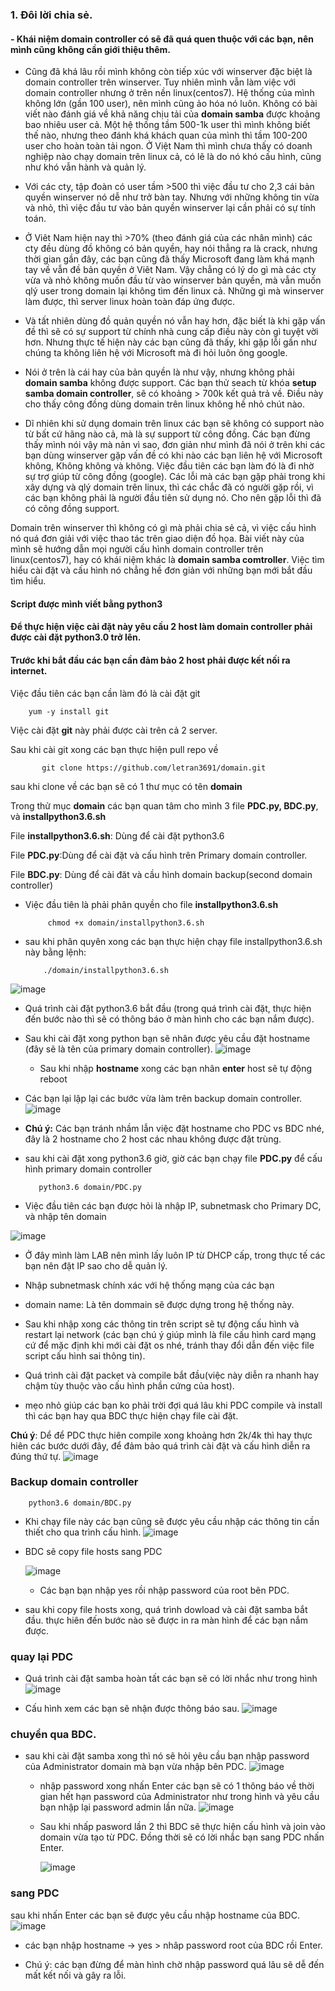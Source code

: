 
### <a name="1"><a/>1. Đôi lời chia sẻ.
    
  ####  - Khái niệm domain controller có sẽ đã quá quen thuộc với các bạn, nên mình cũng không cần giới thiệu thêm.
  
  - Cũng đã khá lâu rồi mình không còn tiếp xúc với winserver đặc biệt là domain controller trên winserver. Tuy nhiên mình vẫn làm việc với domain controller nhưng ở trên nền linux(centos7). Hệ thống của mình không lớn (gần 100 user), nên mình cũng ảo hóa nó luôn. Không có bài viết nào đánh giá về
  khả năng chịu tải của **domain samba** được khoảng bao nhiêu user cả. Một hệ thống tầm 500-1k user thì mình không biết thế nào, nhưng theo đánh khá khách quan của mình thì tầm 100-200 user cho hoàn toàn tải ngon. Ở Việt Nam thì mình chưa thấy có doanh nghiệp nào chạy domain trên linux cả, có lẽ là
  do nó khó cấu hình, cũng như khó vẫn hành và quản lý.
  
  - Với các cty, tập đoàn có user tầm >500 thì việc đầu tư cho 2,3 cái bản quyền winserver nó dễ như trở bàn tay. Nhưng với những không tin vừa và nhỏ, thì việc đầu tư vào bản quyền winserver lại cần phải có sự tính toán.
  
  - Ở Viêt Nam hiện nay thì >70% (theo đánh giá của các nhân mình) các cty đều dùng đồ không có bản quyền, hay nói thẳng ra là crack, nhưng thời gian gần đây, các bạn cũng đã thấy Microsoft đang làm khá mạnh tay về vẫn đề bản quyền ở Viêt Nam.
  Vậy chẳng có lý do gì mà các cty vừa và nhỏ không muốn đầu từ vào winserver bản quyền, mà vẫn muốn qlý user trong domain lại không tìm đến linux cả. Những gì mà winserver làm được, thì server linux hoàn toàn đáp ứng được.
  
  - Và tất nhiên dùng đồ quản quyền nó vẫn hay hơn, đặc biết là khi gặp vấn đề thì sẽ có sự support từ chính nhà cung cấp điều này còn gì tuyệt vời hơn. Nhưng thực tế hiện này các bạn cũng đã thấy, khi gặp lỗi gần như chúng ta không liên hệ với Microsoft mà đi hỏi luôn ông google.
  - Nói ở trên là cái hay của bản quyền là như vậy, nhưng không phải **domain samba** không được support. Các bạn thử seach từ khóa **setup samba domain controller**, sẽ có khoảng > 700k kết quả trả về. Điều này cho thấy công đồng dùng domain trên linux không hề nhỏ chút nào.
  - Dĩ nhiên khi sử dụng domain trên linux các bạn sẽ không có support nào từ bất cứ hãng nào cả, mà là sự support từ công đồng. Các bạn đừng thấy mình nói vậy mà nản vì sao, đơn giản như mình đã nói ở trên khi các bạn dùng winserver gặp vấn đề có khi nào các bạn liên hệ với Microsoft không, Không không và không.
  Việc đầu tiên các bạn làm đó là đi nhờ sự trợ giúp từ công đồng (google). Các lỗi mà các bạn gặp phải trong khi xây dựng và qlý domain trên linux, thì các chắc đã có người gặp rồi, vì các bạn không phải là người đầu tiên sử dụng nó. Cho nên gặp lỗi thì đã có công đồng support. 
 
  
  
  Domain trên winserver thì không có gì mà phải chia sẻ cả, vì việc cấu hình nó quá đơn giải với việc thao tác trên giao diện đồ họa. Bài viết này của mình sẽ hướng dẫn mọi người cấu hình domain controller trên linux(centos7), hay có khái niệm khác là **domain samba comtroller**.
  Việc tìm hiểu cài đặt và cấu hình nó chẳng hề đơn giản với những bạn mới bắt đầu tìm hiểu.
  
  

#### Script được mình viết bằng python3

#### Để thực hiện việc cài đặt này yêu cầu 2 host làm domain controller phải được cài đặt python3.0 trở lên.

#### Trước khi bắt đầu các bạn cần đảm bảo 2 host phải được kết nối ra internet.

Việc đầu tiên các bạn cần làm đó là cài đặt git

        yum -y install git
        
   Việc cài đặt **git** này phải được cài trên cả 2 server.
   
   Sau khi cài git xong các bạn thực hiện pull repo về
   
           git clone https://github.com/letran3691/domain.git
        
        
sau khi clone về các bạn sẽ có 1 thư mục có tên **domain**   
     
Trong thử mục **domain** các bạn quan tâm cho mình 3 file **PDC.py, BDC.py**, và **installpython3.6.sh**

   File **installpython3.6.sh**: Dùng để cài đặt python3.6

   File **PDC.py**:Dùng để cài đặt và cấu hình trên Primary domain controller.
     
   File **BDC.py**: Dùng để cài đăt và cầu hình domain backup(second domain controller) 
   
   
-  Việc đầu tiên là phải phân quyền cho file  **installpython3.6.sh** 
        
            chmod +x domain/installpython3.6.sh
         
 -  sau khi phân quyên xong các bạn thực hiện chạy file installpython3.6.sh này bằng lệnh:
 
            ./domain/installpython3.6.sh
        
        
   ![image](https://user-images.githubusercontent.com/19284401/57705211-a0b20b80-768d-11e9-92ea-b5d20b9606b0.png)

   - Quá trình cài đặt python3.6 bắt đầu (trong quá trình cài đặt, thực hiện đến bước nào thì sẽ có thông báo ở màn hình cho các bạn nắm được).
   
   - Sau khi cài đặt xong python bạn sẽ nhân được yêu cầu đặt hostname (đây sẽ là tên của primary domain controller).
         ![image](https://user-images.githubusercontent.com/19284401/57705620-69902a00-768e-11e9-9cb1-8705bb192b77.png)
         
        - Sau khi nhập **hostname** xong các bạn nhân **enter** host sẽ tự động reboot
        
   - Các bạn lại lập lại các bước vừa làm trên backup domain controller.
        ![image](https://user-images.githubusercontent.com/19284401/57706303-ae689080-768f-11e9-85ff-fe5e2f3cda58.png)
        
        
   - **Chú ý:** Các bạn tránh nhầm lẫn việc đặt hostname cho PDC vs BDC nhé, đây là 2 hostname cho 2 host các nhau không được đặt trùng.
   
   
   - sau khi cài đặt xong python3.6 giờ, giờ các bạn chạy file **PDC.py** để cấu hình primary domain controller
   
            python3.6 domain/PDC.py
            
            
   - Việc đầu tiên các bạn được hỏi là nhập IP, subnetmask cho Primary DC, và nhập tên domain
   
   ![image](https://user-images.githubusercontent.com/19284401/57743834-e48a2c80-76f0-11e9-90bf-e96b1566bf3a.png)

   - Ở đây mình làm LAB nên mình lấy luôn IP từ DHCP cấp, trong thực tế các bạn nên đặt IP sao cho dễ quản lý.
   - Nhập subnetmask chính xác với hệ thống mạng của các bạn 
   - domain name: Là tên dommain sẽ được dựng trong hệ thống này.
- Sau khi nhập xong các thông tin trên script sẽ tự động cấu hình và restart lại network (các bạn chú ý giúp mình là file cấu hình card mạng cứ để mặc định khi mới cài đặt os nhé, tránh thay đổi dẫn đến việc file script cấu hình sai thông tin).

- Quá trình cài đặt packet  và compile bắt đầu(việc này diễn ra nhanh hay chậm tùy thuộc vào cấu hình phần cứng của host).

- mẹo nhỏ giúp các bạn ko phải trời đợi quá lâu khi PDC compile và install thì các bạn hay qua BDC thực hiện chạy file cài đặt.

**Chú ý**: Dể để PDC thực hiên compile xong khoảng hơn 2k/4k thì hay thực hiên các bước dưới đây, để đảm bảo quá trình cài đặt và cấu hình diễn ra đúng thứ tự.
        ![image](https://user-images.githubusercontent.com/19284401/57747163-819f9200-76fe-11e9-8380-bb034469b843.png)




### Backup domain controller

        python3.6 domain/BDC.py
        
        
- Khi chạy file này các bạn cũng sẽ được yêu cầu nhập các thông tin cần thiết cho qua trình cấu hình.
    ![image](https://user-images.githubusercontent.com/19284401/57744478-94f93000-76f3-11e9-8d05-fda9231d7131.png)

- BDC sẽ copy file hosts sang PDC

   ![image](https://user-images.githubusercontent.com/19284401/57744450-78f58e80-76f3-11e9-85db-d3b8c943061b.png)
 
    - Các bạn bạn nhập yes rồi nhập password của root bên PDC.
    
- sau khi copy file hosts xong, quá trình dowload và cài đặt samba bắt đầu. thực hiên đến bước nào sẽ được in ra màn hình để các bạn nắm được.

### quay lại PDC

- Quá trình cài đặt samba hoàn tất các bạn sẽ có lời nhắc như trong hình
        ![image](https://user-images.githubusercontent.com/19284401/57746185-4a2ee680-76fa-11e9-8424-f26be70272f2.png)
        
- Cấu hình xem các bạn sẽ nhận được thông báo sau.
        ![image](https://user-images.githubusercontent.com/19284401/57746221-777b9480-76fa-11e9-96a5-a08d2ef27561.png)
### chuyển qua BDC.
    
 - sau khi cài đặt samba xong thì nó sẽ hỏi yêu cầu bạn nhập password của Administrator domain mà bạn vừa nhập bên PDC.
    ![image](https://user-images.githubusercontent.com/19284401/57746247-9712bd00-76fa-11e9-8fbb-dd7678853b0c.png)

    - nhập password xong nhấn Enter các bạn sẽ có 1 thông báo về thời gian hết hạn password của Administrator như trong hình và yêu cầu bạn nhập lại password admin lần nữa.
    ![image](https://user-images.githubusercontent.com/19284401/57746330-ec4ece80-76fa-11e9-8af7-e2c0b6614af8.png)
    
    - Sau khi nhấp pasword lần 2 thì BDC sẽ thực hiện cấu hình và join vào domain vừa tạo từ PDC. Đồng thời sẽ có lời nhắc bạn sang PDC nhấn Enter.
    
        ![image](https://user-images.githubusercontent.com/19284401/57746453-77c85f80-76fb-11e9-99ee-174f674bb4d7.png)
        
### sang PDC

sau khi nhấn Enter các bạn sẽ được yêu cầu nhập hostname của BDC.
    ![image](https://user-images.githubusercontent.com/19284401/57746567-f0c7b700-76fb-11e9-97ea-870028700a47.png)
    
   - các bạn nhập hostname -> yes > nhâp password root của BDC rồi Enter.
   
   
   
   
   - Chú ý: các bạn đừng để màn hình chờ nhập password quá lâu sẽ dễ đến mất kết nối và gây ra lỗi.
   
   



        


    
 
            
        


    
    
    
        

      
   
   

   
    
  
        
   
   
   
   
   
   